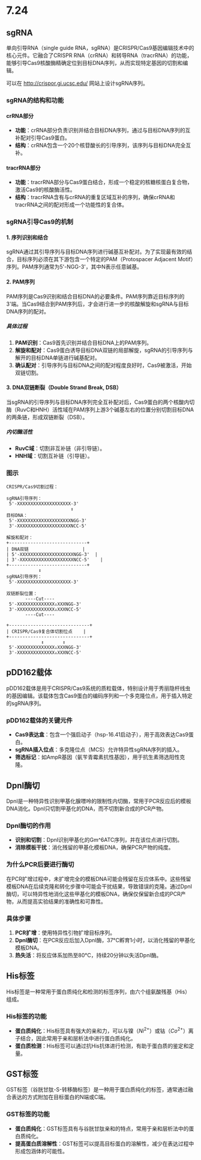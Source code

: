 # 7.24

## sgRNA

单向引导RNA（single guide RNA，sgRNA）是CRISPR/Cas9基因编辑技术中的核心元件。它融合了CRISPR RNA（crRNA）和转导RNA（tracrRNA）的功能，能够引导Cas9核酸酶精确定位到目标DNA序列，从而实现特定基因的切割和编辑。

可以在 http://crispor.gi.ucsc.edu/ 网站上设计sgRNA序列。

### sgRNA的结构和功能

#### crRNA部分
- **功能**：crRNA部分负责识别并结合目标DNA序列，通过与目标DNA序列的互补配对引导Cas9蛋白。
- **结构**：crRNA包含一个20个核苷酸长的引导序列，该序列与目标DNA完全互补。

#### tracrRNA部分
- **功能**：tracrRNA部分与Cas9蛋白结合，形成一个稳定的核糖核蛋白复合物，激活Cas9的核酸酶活性。
- **结构**：tracrRNA含有与crRNA的重复区域互补的序列，确保crRNA和tracrRNA之间的配对形成一个功能性的复合体。

### sgRNA引导Cas9的机制

#### 1. 序列识别和结合

sgRNA通过其引导序列与目标DNA序列进行碱基互补配对。为了实现最有效的结合，目标序列必须在其下游包含一个特定的PAM（Protospacer Adjacent Motif）序列。PAM序列通常为5'-NGG-3'，其中N表示任意碱基。

#### 2. PAM序列

PAM序列是Cas9识别和结合目标DNA的必要条件。PAM序列靠近目标序列的3'端。当Cas9结合到PAM序列后，才会进行进一步的核酸解旋和sgRNA与目标DNA序列的配对。

##### 具体过程

1. **PAM识别**：Cas9首先识别并结合目标DNA上的PAM序列。
2. **解旋和配对**：Cas9蛋白诱导目标DNA双链的局部解旋，sgRNA的引导序列与解开的目标DNA单链进行碱基配对。
3. **确认配对**：引导序列与目标DNA之间的配对程度良好时，Cas9被激活，开始双链切割。

#### 3. DNA双链断裂（Double Strand Break, DSB）

当sgRNA的引导序列与目标DNA序列完全互补配对后，Cas9蛋白的两个核酸内切酶（RuvC和HNH）活性域在PAM序列上游3个碱基左右的位置分别切割目标DNA的两条链，形成双链断裂（DSB）。

##### 内切酶活性
- **RuvC域**：切割非互补链（非引导链）。
- **HNH域**：切割互补链（引导链）。

### 图示
```plaintext
CRISPR/Cas9切割过程：

sgRNA引导序列：
 5'-XXXXXXXXXXXXXXXXXXXX-3'  
                        ↕
目标DNA：
 5'-XXXXXXXXXXXXXXXXXXXXNGG-3'
 3'-XXXXXXXXXXXXXXXXXXXXNCC-5'

解旋和配对：
+-----------------------------+
| DNA双链                    | 
| 5'-XXXXXXXXXXXXXXXXXXXXNGG-3'  | 
| 3'-XXXXXXXXXXXXXXXXXXXXNCC-5'    | 
+-----------------------------+
            ↕
sgRNA引导序列：
 5'-XXXXXXXXXXXXXXXXXXXX-3'  

双链断裂位置：
       ----Cut----
 5'-XXXXXXXXXXXXXX↓XXXNGG-3'
 3'-XXXXXXXXXXXXXX↓XXXNCC-5'
       ----Cut----

+------------------------------+
| CRISPR/Cas9复合体切割位点    |
+------------------------------+
             ↕       ↕
 5'-XXXXXXXXXXXXXX↓XXXNGG-3'
 3'-XXXXXXXXXXXXXX↓XXXNCC-5'
```

## pDD162载体

pDD162载体是用于CRISPR/Cas9系统的质粒载体，特别设计用于秀丽隐杆线虫的基因编辑。该载体包含Cas9蛋白的编码序列和一个多克隆位点，用于插入特定的sgRNA序列。

### pDD162载体的关键元件
- **Cas9表达盒**：包含一个强启动子（hsp-16.41启动子），用于高效表达Cas9蛋白。
- **sgRNA插入位点**：多克隆位点（MCS）允许特异性sgRNA序列的插入。
- **筛选标记**：如AmpR基因（氨苄青霉素抗性基因），用于抗生素筛选阳性克隆。

## DpnI酶切

DpnI是一种特异性识别甲基化腺嘌呤的限制性内切酶，常用于PCR反应后的模板DNA消化。DpnI只切割甲基化的DNA，而不切割新合成的PCR产物。

### DpnI酶切的作用
- **识别和切割**：DpnI识别甲基化的Gm^6ATC序列，并在该位点进行切割。
- **消除模板干扰**：消化残留的甲基化模板DNA，确保PCR产物的纯度。

### 为什么PCR后要进行酶切
在PCR扩增过程中，未扩增完全的模板DNA可能会残留在反应体系中。这些残留模板DNA在后续克隆和转化步骤中可能会干扰结果，导致错误的克隆。通过DpnI酶切，可以特异性地消化这些甲基化的模板DNA，确保仅保留新合成的PCR产物，从而提高实验结果的准确性和可靠性。

### 具体步骤
1. **PCR扩增**：使用特异性引物扩增目标序列。
2. **DpnI酶切**：在PCR反应后加入DpnI酶，37°C孵育1小时，以消化残留的甲基化模板DNA。
3. **热失活**：将反应体系加热至80°C，持续20分钟以失活DpnI酶。

## His标签

His标签是一种常用于蛋白质纯化和检测的标签序列，由六个组氨酸残基（His）组成。

### His标签的功能
- **蛋白质纯化**：His标签具有强大的亲和力，可以与镍（$Ni^{2+}$）或钴（$Co^{2+}$）离子结合，因此常用于亲和层析法中进行蛋白质纯化。
- **蛋白质检测**：His标签可以通过抗His抗体进行检测，有助于蛋白质的鉴定和定量。

## GST标签

GST标签（谷胱甘肽-S-转移酶标签）是一种用于蛋白质纯化的标签，通常通过融合表达的方式附加在目标蛋白的N端或C端。

### GST标签的功能
- **蛋白质纯化**：GST标签具有与谷胱甘肽亲和的特点，常用于亲和层析法中的蛋白质纯化。
- **提高蛋白质溶解性**：GST标签可以提高目标蛋白的溶解性，减少在表达过程中形成包涵体的可能性。